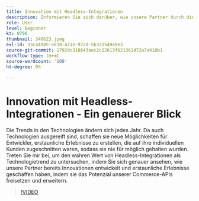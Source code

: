 ```yaml
---
title: Innovation mit Headless-Integrationen
description: Informieren Sie sich darüber, wie unsere Partner durch die Erschließung und Erweiterung des Potenzials der Adobe Commerce-APIs Erlebnisse entwickelt und entwickelt haben.
role: User
level: Beginner
kt: 9790
thumbnail: 340623.jpeg
exl-id: 33c44945-5838-471e-972d-5b331549a9e3
source-git-commit: 1792dc318643aec2c12613f621361d72a7a918b1
workflow-type: tm+mt
source-wordcount: '108'
ht-degree: 0%

---
```


# Innovation mit Headless-Integrationen - Ein genauerer Blick

Die Trends in den Technologien ändern sich jedes Jahr. Da auch Technologien ausgereift sind, schaffen sie neue Möglichkeiten für Entwickler, erstaunliche Erlebnisse zu erstellen, die auf ihre individuellen Kunden zugeschnitten waren, sodass sie nie für möglich gehalten wurden. Treten Sie mir bei, um den wahren Wert von Headless-Integrationen als Technologietrend zu untersuchen, indem Sie sich genauer ansehen, wie unsere Partner bereits Innovationen entwickelt und erstaunliche Erlebnisse geschaffen haben, indem sie das Potenzial unserer Commerce-APIs freisetzen und erweitern.

>[!VIDEO](https://video.tv.adobe.com/v/340623/?quality=12&learn=on)
